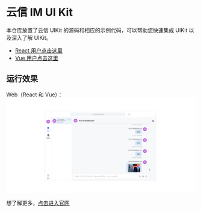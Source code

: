# 云信 IM UI Kit

本仓库放置了云信 UIKit 的源码和相应的示例代码，可以帮助您快速集成 UIKit 以及深入了解 UIKit。

- [React 用户点击这里](./react/)
- [Vue 用户点击这里](./vue/)

## 运行效果

Web（React 和 Vue）：<br>
![demo](./demo.png)

想了解更多，[点击进入官网](https://doc.yunxin.163.com/messaging/docs/TExNjE0MzQ?platform=web)